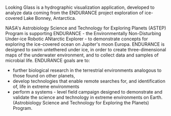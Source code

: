 Looking Glass is a hydrographic visualization application, developed to analyze data coming from the ENDURANCE project exploration of ice-covered Lake Bonney, Antarctica.

NASA's Astrobiology Science and Technology for Exploring Planets (ASTEP) Program is supporting ENDURANCE - the Environmentally Non-Disturbing Under-ice Robotic ANtarctic Explorer - to demonstrate concepts for exploring the ice-covered ocean on Jupiter's moon Europa. ENDURANCE is designed to swim untethered under ice, in order to create three-dimensional maps of the underwater environment, and to collect data and samples of microbial life.
ENDURANCE goals are to:
  * further biological re­search in the ter­res­trial en­vi­ron­ments analo­gous to those found on other planets,
  * develop tech­nologies that enable remote searches for, and identification of, life in extreme environments
  * perform a systems - level field campaign designed to demon­strate and vali­date the science and tech­nology in extreme environ­ments on Earth. (Astro­biology Science and Tech­nology for Ex­ploring the Planets) Program.